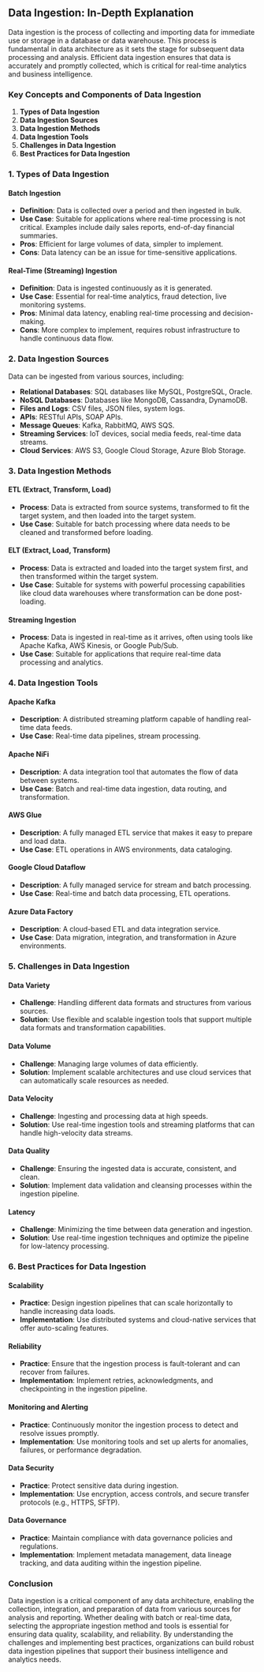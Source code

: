 ## Data Ingestion: In-Depth Explanation

Data ingestion is the process of collecting and importing data for immediate use or storage in a database or data warehouse. This process is fundamental in data architecture as it sets the stage for subsequent data processing and analysis. Efficient data ingestion ensures that data is accurately and promptly collected, which is critical for real-time analytics and business intelligence.

### Key Concepts and Components of Data Ingestion

1. **Types of Data Ingestion**
2. **Data Ingestion Sources**
3. **Data Ingestion Methods**
4. **Data Ingestion Tools**
5. **Challenges in Data Ingestion**
6. **Best Practices for Data Ingestion**

### 1. Types of Data Ingestion

#### Batch Ingestion
- **Definition**: Data is collected over a period and then ingested in bulk.
- **Use Case**: Suitable for applications where real-time processing is not critical. Examples include daily sales reports, end-of-day financial summaries.
- **Pros**: Efficient for large volumes of data, simpler to implement.
- **Cons**: Data latency can be an issue for time-sensitive applications.

#### Real-Time (Streaming) Ingestion
- **Definition**: Data is ingested continuously as it is generated.
- **Use Case**: Essential for real-time analytics, fraud detection, live monitoring systems.
- **Pros**: Minimal data latency, enabling real-time processing and decision-making.
- **Cons**: More complex to implement, requires robust infrastructure to handle continuous data flow.

### 2. Data Ingestion Sources

Data can be ingested from various sources, including:

- **Relational Databases**: SQL databases like MySQL, PostgreSQL, Oracle.
- **NoSQL Databases**: Databases like MongoDB, Cassandra, DynamoDB.
- **Files and Logs**: CSV files, JSON files, system logs.
- **APIs**: RESTful APIs, SOAP APIs.
- **Message Queues**: Kafka, RabbitMQ, AWS SQS.
- **Streaming Services**: IoT devices, social media feeds, real-time data streams.
- **Cloud Services**: AWS S3, Google Cloud Storage, Azure Blob Storage.

### 3. Data Ingestion Methods

#### ETL (Extract, Transform, Load)
- **Process**: Data is extracted from source systems, transformed to fit the target system, and then loaded into the target system.
- **Use Case**: Suitable for batch processing where data needs to be cleaned and transformed before loading.

#### ELT (Extract, Load, Transform)
- **Process**: Data is extracted and loaded into the target system first, and then transformed within the target system.
- **Use Case**: Suitable for systems with powerful processing capabilities like cloud data warehouses where transformation can be done post-loading.

#### Streaming Ingestion
- **Process**: Data is ingested in real-time as it arrives, often using tools like Apache Kafka, AWS Kinesis, or Google Pub/Sub.
- **Use Case**: Suitable for applications that require real-time data processing and analytics.

### 4. Data Ingestion Tools

#### Apache Kafka
- **Description**: A distributed streaming platform capable of handling real-time data feeds.
- **Use Case**: Real-time data pipelines, stream processing.

#### Apache NiFi
- **Description**: A data integration tool that automates the flow of data between systems.
- **Use Case**: Batch and real-time data ingestion, data routing, and transformation.

#### AWS Glue
- **Description**: A fully managed ETL service that makes it easy to prepare and load data.
- **Use Case**: ETL operations in AWS environments, data cataloging.

#### Google Cloud Dataflow
- **Description**: A fully managed service for stream and batch processing.
- **Use Case**: Real-time and batch data processing, ETL operations.

#### Azure Data Factory
- **Description**: A cloud-based ETL and data integration service.
- **Use Case**: Data migration, integration, and transformation in Azure environments.

### 5. Challenges in Data Ingestion

#### Data Variety
- **Challenge**: Handling different data formats and structures from various sources.
- **Solution**: Use flexible and scalable ingestion tools that support multiple data formats and transformation capabilities.

#### Data Volume
- **Challenge**: Managing large volumes of data efficiently.
- **Solution**: Implement scalable architectures and use cloud services that can automatically scale resources as needed.

#### Data Velocity
- **Challenge**: Ingesting and processing data at high speeds.
- **Solution**: Use real-time ingestion tools and streaming platforms that can handle high-velocity data streams.

#### Data Quality
- **Challenge**: Ensuring the ingested data is accurate, consistent, and clean.
- **Solution**: Implement data validation and cleansing processes within the ingestion pipeline.

#### Latency
- **Challenge**: Minimizing the time between data generation and ingestion.
- **Solution**: Use real-time ingestion techniques and optimize the pipeline for low-latency processing.

### 6. Best Practices for Data Ingestion

#### Scalability
- **Practice**: Design ingestion pipelines that can scale horizontally to handle increasing data loads.
- **Implementation**: Use distributed systems and cloud-native services that offer auto-scaling features.

#### Reliability
- **Practice**: Ensure that the ingestion process is fault-tolerant and can recover from failures.
- **Implementation**: Implement retries, acknowledgments, and checkpointing in the ingestion pipeline.

#### Monitoring and Alerting
- **Practice**: Continuously monitor the ingestion process to detect and resolve issues promptly.
- **Implementation**: Use monitoring tools and set up alerts for anomalies, failures, or performance degradation.

#### Data Security
- **Practice**: Protect sensitive data during ingestion.
- **Implementation**: Use encryption, access controls, and secure transfer protocols (e.g., HTTPS, SFTP).

#### Data Governance
- **Practice**: Maintain compliance with data governance policies and regulations.
- **Implementation**: Implement metadata management, data lineage tracking, and data auditing within the ingestion pipeline.

### Conclusion

Data ingestion is a critical component of any data architecture, enabling the collection, integration, and preparation of data from various sources for analysis and reporting. Whether dealing with batch or real-time data, selecting the appropriate ingestion method and tools is essential for ensuring data quality, scalability, and reliability. By understanding the challenges and implementing best practices, organizations can build robust data ingestion pipelines that support their business intelligence and analytics needs.